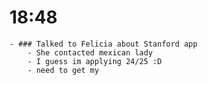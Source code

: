 # 18:48
	- ### Talked to Felicia about Stanford app
		- She contacted mexican lady
		- I guess im applying 24/25 :D
		- need to get my